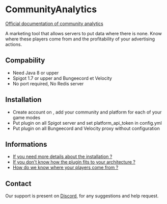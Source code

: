 # CommunityAnalytics

[Official documentation of community analytics](https://fnetwork.gitbook.io/communityanalytics/)

A marketing tool that allows servers to put data where there is none. Know where these players come from and the profitability of your advertising actions.

## Compability
- Need Java 8 or upper
- Spigot 1.7 or upper and Bungeecord et Velocity
- No port required, No Redis server

## Installation
- Create account on , add your community and platform for each of your game modes
- Put plugin on all Spigot server and set platform_api_token in config.yml
- Put plugin on all Bungeecord and Velocity proxy without configuration

## Informations
- [If you need more details about the installation ?](https://fnetwork.gitbook.io/communityanalytics/installation/step-by-step-plugin-installation)
- [If you don't know how the plugin fits to your architecture ?](https://fnetwork.gitbook.io/communityanalytics/installation/wondering-how-it-fits-into-your-architecture)
- [How do we know where your players come from ?](https://fnetwork.gitbook.io/communityanalytics/installation/how-do-we-know-where-your-players-come-from)

## Contact
Our support is present on [Discord](https://communityanalytics.net/discord), for any suggestions and help request.
